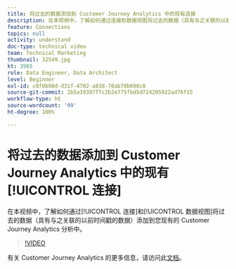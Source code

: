 ```yaml
---
title: 将过去的数据添加到 Customer Journey Analytics 中的现有连接
description: 在本视频中，了解如何通过连接和数据视图将过去的数据（具有与之关联的以前时间戳的数据）添加到您现有的 Adobe Customer Journey Analytics 分析中。
feature: Connections
topics: null
activity: understand
doc-type: technical video
team: Technical Marketing
thumbnail: 32549.jpg
kt: 3965
role: Data Engineer, Data Architect
level: Beginner
exl-id: c8f0b90d-d31f-4702-a838-70ab78b690c0
source-git-commit: 2b5a19397f7c2b2e775fbd5d724205922ad76f15
workflow-type: ht
source-wordcount: '99'
ht-degree: 100%

---
```


# 将过去的数据添加到 Customer Journey Analytics 中的现有[!UICONTROL 连接]

在本视频中，了解如何通过[!UICONTROL 连接]和[!UICONTROL 数据视图]将过去的数据（具有与之关联的以前时间戳的数据）添加到您现有的 Customer Journey Analytics 分析中。

>[!VIDEO](https://video.tv.adobe.com/v/32549/?quality=12)

有关 Customer Journey Analytics 的更多信息，请访问此[文档](https://docs.adobe.com/content/help/zh-Hans/analytics-platform/using/cja-landing.html)。
